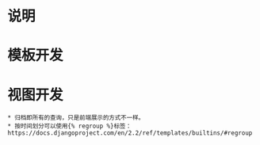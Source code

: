 # 说明

# 模板开发

# 视图开发
  ``` 
  * 归档即所有的查询，只是前端展示的方式不一样。
  * 按时间划分可以使用{% regroup %}标签：https://docs.djangoproject.com/en/2.2/ref/templates/builtins/#regroup
  ```